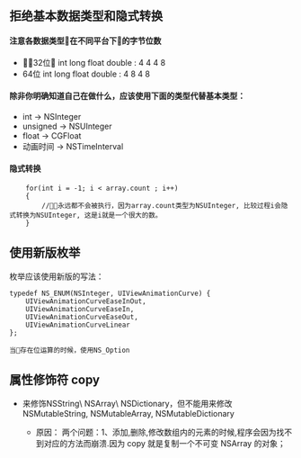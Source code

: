 
##  拒绝基本数据类型和隐式转换
#### 注意各数据类型在不同平台下的字节位数
- 32位
    int long float double : 4 4 4 8
- 64位
    int long float double : 4 8 4 8

#### 除非你明确知道自己在做什么，应该使用下面的类型代替基本类型：
- int -> NSInteger
- unsigned -> NSUInteger
- float -> CGFloat
- 动画时间 -> NSTimeInterval

#### 隐式转换
        for(int i = -1; i < array.count ; i++)
        {
            //永远都不会被执行，因为array.count类型为NSUInteger, 比较过程i会隐式转换为NSUInteger, 这是i就是一个很大的数。
        }


## 使用新版枚举
枚举应该使用新版的写法：
```
typedef NS_ENUM(NSInteger, UIViewAnimationCurve) {
    UIViewAnimationCurveEaseInOut,
    UIViewAnimationCurveEaseIn,
    UIViewAnimationCurveEaseOut,
    UIViewAnimationCurveLinear
};

当存在位运算的时候，使用NS_Option

```

## 属性修饰符 copy
- 来修饰NSString\ NSArray\ NSDictionary，但不能用来修改NSMutableString, NSMutableArray, NSMutableDictionary

    - 原因： 两个问题：1、添加,删除,修改数组内的元素的时候,程序会因为找不到对应的方法而崩溃.因为 copy 就是复制一个不可变 NSArray 的对象； 


